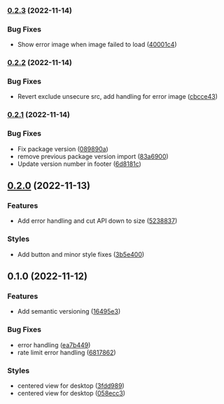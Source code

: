 

### [0.2.3](https://github.com/leovoon/tatan/compare/0.2.2...0.2.3) (2022-11-14)


### Bug Fixes

* Show error image when image failed to load ([40001c4](https://github.com/leovoon/tatan/commit/40001c435c912078c58eb952a2cadd399aaad20e))

### [0.2.2](https://github.com/leovoon/tatan/compare/0.2.1...0.2.2) (2022-11-14)


### Bug Fixes

* Revert exclude unsecure src, add handling for error image ([cbcce43](https://github.com/leovoon/tatan/commit/cbcce43ce07d028a97a093844c5f1ccfd6639572))

### [0.2.1](https://github.com/leovoon/tatan/compare/0.2.0...0.2.1) (2022-11-14)


### Bug Fixes

* Fix package version ([089890a](https://github.com/leovoon/tatan/commit/089890a0f3526a97212f7eb53e03f1e0aa172dce))
* remove previous package version import ([83a6900](https://github.com/leovoon/tatan/commit/83a69004ae47b8f1a0bd273170453a99bf7ecf2d))
* Update version number in footer ([6d8181c](https://github.com/leovoon/tatan/commit/6d8181ca4b96c94a96873ae13b53ffb04115f75c))

## [0.2.0](https://github.com/leovoon/tatan/compare/0.1.0...0.2.0) (2022-11-13)


### Features

* Add error handling and cut API down to size ([5238837](https://github.com/leovoon/tatan/commit/523883709eb77fe2b050ffe1fbd253ba95febc2a))


### Styles

* Add button and minor style fixes ([3b5e400](https://github.com/leovoon/tatan/commit/3b5e400895c8b03a02a4c646797c2c114f4a3b17))

## 0.1.0 (2022-11-12)


### Features

* Add semantic versioning ([16495e3](https://github.com/leovoon/tatan/commit/16495e3f109f19b9070b180c79c0387231a85210))


### Bug Fixes

* error handling ([ea7b449](https://github.com/leovoon/tatan/commit/ea7b44947db3065b6cdaa4c21eb2b91a50875252))
* rate limit error handling ([6817862](https://github.com/leovoon/tatan/commit/68178622518bf621bf59175427dd649c076dc744))


### Styles

* centered view for desktop ([3fdd989](https://github.com/leovoon/tatan/commit/3fdd989d900e7946e93e26c62ee654faf8719f1b))
* centered view for desktop ([058ecc3](https://github.com/leovoon/tatan/commit/058ecc3ecfe11df99ce70611d86c5dbf6b756923))